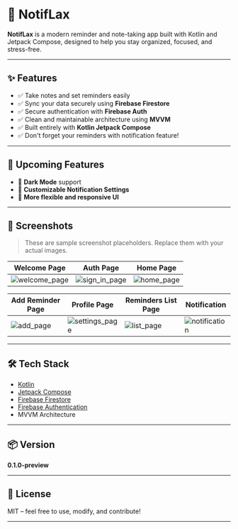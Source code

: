 # 📱 NotifLax

**NotifLax** is a modern reminder and note-taking app built with Kotlin and Jetpack Compose, designed to help you stay organized, focused, and stress-free.

---

## ✨ Features

- ✅ Take notes and set reminders easily  
- ✅ Sync your data securely using **Firebase Firestore**
- ✅ Secure authentication with **Firebase Auth**
- ✅ Clean and maintainable architecture using **MVVM**
- ✅ Built entirely with **Kotlin Jetpack Compose**
- ✅ Don't forget your reminders with notification feature!
---

## 🚧 Upcoming Features

- 🌙 **Dark Mode** support  
- 🔔 **Customizable Notification Settings**  
- 🧩 **More flexible and responsive UI**  

---










## 📸 Screenshots

> These are sample screenshot placeholders. Replace them with your actual images.

| Welcome Page | Auth Page | Home Page |
|-------------|------------------|--------------|
|![welcome_page](https://github.com/user-attachments/assets/f6194b6e-000d-46c9-9076-df23f8f5a386)  | ![sign_in_page](https://github.com/user-attachments/assets/5328ff1d-7966-47d4-83b3-b6c95ab00cd9) |![home_page](https://github.com/user-attachments/assets/6e6c50b8-92f4-4f98-950c-9ded8f7d282b) |

| Add Reminder Page | Profile Page | Reminders List Page | Notification |
|---------------|------------------------|-----------|--------------|
|  ![add_page](https://github.com/user-attachments/assets/5d58e082-931b-45b5-ab19-798d93e679c6) | ![settings_page](https://github.com/user-attachments/assets/ccad986b-247e-4ea0-9ea0-1527a171405c) | ![list_page](https://github.com/user-attachments/assets/c21909c4-1bb8-4469-b4ca-e953a205e651) | ![notification](https://github.com/user-attachments/assets/044b8621-0cca-4801-a40a-a4e67a32fdd5) |

---

## 🛠 Tech Stack

- [Kotlin](https://kotlinlang.org/)
- [Jetpack Compose](https://developer.android.com/jetpack/compose)
- [Firebase Firestore](https://firebase.google.com/docs/firestore)
- [Firebase Authentication](https://firebase.google.com/docs/auth)
- MVVM Architecture

---

## 📦 Version

**0.1.0-preview**

---

## 📄 License

MIT – feel free to use, modify, and contribute!

---


